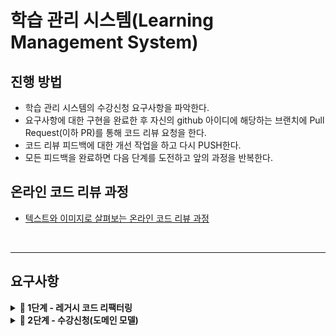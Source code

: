 # 학습 관리 시스템(Learning Management System)
## 진행 방법
* 학습 관리 시스템의 수강신청 요구사항을 파악한다.
* 요구사항에 대한 구현을 완료한 후 자신의 github 아이디에 해당하는 브랜치에 Pull Request(이하 PR)를 통해 코드 리뷰 요청을 한다.
* 코드 리뷰 피드백에 대한 개선 작업을 하고 다시 PUSH한다.
* 모든 피드백을 완료하면 다음 단계를 도전하고 앞의 과정을 반복한다.

## 온라인 코드 리뷰 과정
* [텍스트와 이미지로 살펴보는 온라인 코드 리뷰 과정](https://github.com/next-step/nextstep-docs/tree/master/codereview)

</br>

---

## 요구사항

<details>
<summary><b>🚀 1단계 - 레거시 코드 리팩터링</b></summary>

**리팩터링 요구사항**
> - [X] QnaService의 deleteQuestion() 메서드에 단위 테스트 가능한 코드(핵심 비지니스 로직)를 도메인 모델 객체에 구현한다.
> - [X] QnaService의 비지니스 로직을 도메인 모델로 이동하는 리팩터링을 진행할 때 TDD로 구현한다.
>> - [X] 질문(Question)은 Question Domain 에서 삭제 가능 검증 후, 삭제한다.
>> - [X] 질문에 달린 답변들(Answers)는 Answers 일급 컬렉션에서 삭제 가능 검증 후, 삭제한다.
</details>

<details>
<summary><b>🚀 2단계 - 수강신청(도메인 모델)</b></summary>

### 수강 신청 기능 요구사항

**CoverImage**
> - [X] 이미지 크기는 1MB 이하여야 한다.
> - [X] 이미지 타입은 gif, jpg(jpeg 포함),, png, svg만 허용한다.
> - [X] 이미지의 width는 300픽셀, height는 200픽셀 이상이어야 하며, width와 height의 비율은 3:2여야 한다.

**Session**
> - [X] 강의는 강의 커버 이미지 정보를 가진다.
> - [X] 강의 상태는 준비중, 모집중, 종료 3가지 상태를 가진다.
> - Period
>> - [X] 강의는 시작일과 종료일을 가진다.
> - SessionFee
>> - [X] 강의는 무료 강의와 유료 강의로 나뉜다.
>> - [X] 무료 강의는 최대 수강 인원 제한이 없다.


**Enrollment**
> - [X] 유료 강의의 경우 결제는 이미 완료한 것으로 가정하고 이후 과정을 구현한다.
> - [X] 강의 수강신청은 강의 상태가 모집중일 때만 가능하다.
> - [X] 유료 강의는 수강생이 결제한 금액과 수강료가 일치할 때 수강 신청이 가능하다.

**SessionUser**
> - [X] 수강신청 완료 시 Session, NsUser 정보를 등록한다.

**SessionUsers**
> - [X] 유료 강의는 강의 최대 수강 인원을 초과했을 경우 더이상 수강신청 할 수 없다.

**Course**
**Sessions**
> - [X] 과정(Course)은 기수 단위로 운영하며, 여러 개의 강의(Session)를 가질 수 있다.

**Payment**
> - [X] 결제를 완료한 결제 정보는 payments 모듈을 통해 관리되며, 결제 정보는 Payment 객체에 담겨 반한된다.
</details>
